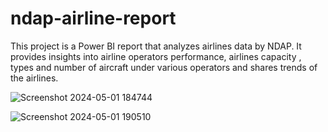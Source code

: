 # ndap-airline-report
This project is a Power BI report that analyzes airlines data by NDAP. It provides insights into airline operators performance, airlines capacity , types and number of aircraft under various operators and shares trends of the airlines.

 ![Screenshot 2024-05-01 184744](https://github.com/indhusatheesh/ndap-airline-report/assets/124862953/f550dc21-b7cc-46a9-838e-1168811d92e2)
 
![Screenshot 2024-05-01 190510](https://github.com/indhusatheesh/ndap-airline-report/assets/124862953/6f41274a-3a06-42a1-9dd6-1f81935bd6b4)




